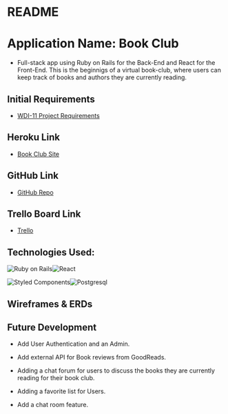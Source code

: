 # README

# Application Name: Book Club

* Full-stack app using Ruby on Rails for the Back-End and React for the Front-End. This is the beginnigs of a virtual book-club, where users can keep track of books and authors they are currently reading.  

## Initial Requirements

* [WDI-11 Project Requirements](https://github.com/ATL-WDI-Curriculum/atl-wdi/tree/master/projects/unit_04)

## Heroku Link

* [Book Club Site](https://book-club-site.herokuapp.com/)

## GitHub Link

* [GitHub Repo](https://github.com/mochila83/book_site)

## Trello Board Link

* [Trello](https://trello.com/b/c99TB04R/final-project)

## Technologies Used:

![Ruby on Rails](https://i.imgur.com/4nxgcsN.jpg "Ruby on Rails")![React](https://i.imgur.com/5U0Kxns.png "React")


![Styled Components](https://i.imgur.com/wnQTdtD.png "Styled-Components")![Postgresql](https://i.imgur.com/vi24bDc.png "Postgresql")


## Wireframes & ERDs



## Future Development

* Add User Authentication and an Admin.

* Add external API for Book reviews from GoodReads.

* Adding a chat forum for users to discuss the books they are currently reading for their book club.

* Adding a favorite list for Users.

* Add a chat room feature.




